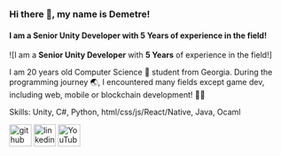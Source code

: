 ### Hi there 👋, my name is Demetre!
#### I am a **Senior Unity Developer** with **5 Years** of experience in the field!
![I am a **Senior Unity Developer** with **5 Years** of experience in the field!]

I am 20 years old  Computer Science 🥼 student from Georgia. During the programming journey 🌏, I encountered many fields except game dev, including web, mobile or blockchain development! 👨‍💻

Skills: Unity, C#, Python, html/css/js/React/Native, Java, Ocaml


[<img src='https://cdn.jsdelivr.net/npm/simple-icons@3.0.1/icons/github.svg' alt='github' height='40'>](https://github.com/DemetreShonia)  [<img src='https://cdn.jsdelivr.net/npm/simple-icons@3.0.1/icons/linkedin.svg' alt='linkedin' height='40'>](https://www.linkedin.com/in/https://www.linkedin.com/in/demetre-shonia-958663228//)  [<img src='https://cdn.jsdelivr.net/npm/simple-icons@3.0.1/icons/youtube.svg' alt='YouTube' height='40'>](https://www.youtube.com/channel/https://www.youtube.com/c/shonia)  

